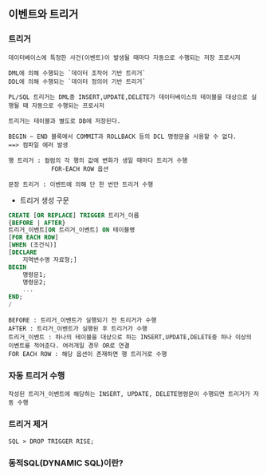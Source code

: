 ## 이벤트와 트리거

### 트리거
    데이터베이스에 특정한 사건(이벤트)이 발생될 때마다 자동으로 수행되는 저장 프로시저

    DML에 의해 수행되는 `데이터 조작어 기반 트리거`
    DDL에 의해 수행되는 `데이터 정의어 기반 트리거`

    PL/SQL 트리거는 DML중 INSERT,UPDATE,DELETE가 데이터베이스의 테이블을 대상으로 실행될 때 자동으로 수행되는 프로시저

    트리거는 테이블과 별도로 DB에 저장된다.

    BEGIN ~ END 블록에서 COMMIT과 ROLLBACK 등의 DCL 명령문을 사용할 수 없다.
    ==> 컴파일 에러 발생

    행 트리거 : 컬럼의 각 행의 값에 변화가 생일 때마다 트리거 수행
                FOR-EACH ROW 옵션

    문장 트리거 : 이벤트에 의해 단 한 번만 트리거 수행

- 트리거 생성 구문
```SQL
CREATE [OR REPLACE] TRIGGER 트리거_이름
{BEFORE | AFTER}
트리거_이벤트[OR 트리거_이벤트] ON 테이블명
[FOR EACH ROW]
[WHEN (조건식)]
[DECLARE
    지역변수명 자료형;]
BEGIN
    명령문1;
    명령문2;
    ...
END;
/
```
```
BEFORE : 트리거_이벤트가 실행되기 전 트리거가 수행
AFTER : 트리거_이벤트가 실행된 후 트리거가 수행
트리거_이벤트 : 하나의 테이블을 대상으로 하는 INSERT,UPDATE,DELETE중 하나 이상의 이벤트를 적어준다. 여러개일 경우 OR로 연결
FOR EACH ROW : 해당 옵션이 존재하면 행 트리거로 수행
```

### 자동 트리거 수행
    작성된 트리거_이벤트에 해당하는 INSERT, UPDATE, DELETE명령문이 수행되면 트리거가 자동 수행

### 트리거 제거
    SQL > DROP TRIGGER RISE;


### 동적SQL(DYNAMIC SQL)이란?